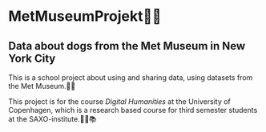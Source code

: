 # MetMuseumProjekt👩‍💻
## __Data about dogs from the Met Museum in New York City__
This is a school project about using and sharing data, using datasets from the Met Museum.🐶🦴

This project is for the course _Digital Humanities_ at the University of Copenhagen, which is a research based course for third semester students at the SAXO-institute.👩‍🏫📚
